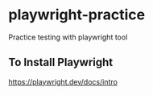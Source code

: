 # playwright-practice
Practice testing with playwright tool

## To Install Playwright
https://playwright.dev/docs/intro
